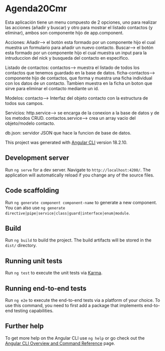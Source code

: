 # Agenda20Cmr

Esta aplicación tiene un menu compuesto de 2 opciones, uno para realizar las acciones (añadir y buscar) y otro para mostrar el listado contactos (y eliminar), ambos son componente hijo de app.component.

Acciones: 
Añadir--> el botón esta formado por un componente hijo el cual muestra un formulario para añadir un nuevo contacto.
Buscar--> el botón esta formado por un componente hijo el cual muestra un input para la intruduccion del nick y busqueda del contacto en especifico.

Listado de contactos:
contactos--> muestra el listado de todos los contactos que tenemos guardado en la base de datos.
ficha-contactos--> componente hijo de contactos, que forma y muestra una ficha individual con los datos de un contacto. Tambien muestra en la ficha un boton que sirve para eliminar el contacto mediante un id.

Modelos: 
contacto--> Interfaz del objeto contacto con la estructura de todos sus campos.

Servicios:
http.service--> se encarga de la conexion a la base de datos y de los metodos CRUD.
contactos.service--> crea un array vacio del objeto/modelo contacto.

db.json: servidor JSON que hace la funcion de base de datos.



This project was generated with [Angular CLI](https://github.com/angular/angular-cli) version 18.2.10.

## Development server

Run `ng serve` for a dev server. Navigate to `http://localhost:4200/`. The application will automatically reload if you change any of the source files.

## Code scaffolding

Run `ng generate component component-name` to generate a new component. You can also use `ng generate directive|pipe|service|class|guard|interface|enum|module`.

## Build

Run `ng build` to build the project. The build artifacts will be stored in the `dist/` directory.

## Running unit tests

Run `ng test` to execute the unit tests via [Karma](https://karma-runner.github.io).

## Running end-to-end tests

Run `ng e2e` to execute the end-to-end tests via a platform of your choice. To use this command, you need to first add a package that implements end-to-end testing capabilities.

## Further help

To get more help on the Angular CLI use `ng help` or go check out the [Angular CLI Overview and Command Reference](https://angular.dev/tools/cli) page.
